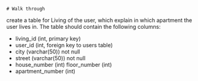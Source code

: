     # Walk through

create a table for Living of the user, which explain in which apartment the user lives in. The table should contain the following columns:
 - living_id (int, primary key)
 - user_id (int, foreign key to users table)
 - city (varchar(50)) not null
 - street (varchar(50)) not null
 - house_number (int)
  floor_number (int)
 - apartment_number (int)